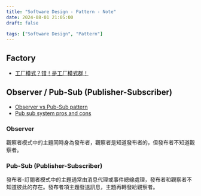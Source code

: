 ```yaml
---
title: "Software Design - Pattern - Note"
date: 2024-08-01 21:05:00
draft: false

tags: ["Software Design", "Pattern"]
---
```


## Factory
- [工厂模式？错！是工厂模式群！](https://www.bilibili.com/video/BV1ZS421X74d)

## Observer / Pub-Sub (Publisher-Subscriber) 
- [Observer vs Pub-Sub pattern](https://hackernoon.com/observer-vs-pub-sub-pattern-50d3b27f838c)
- [Pub sub system pros and cons](https://www.semicolonandsons.com/code_diary/architecture/pub-sub-system-pros-and-cons)

### Observer
觀察者模式中的主題同時身為發布者，觀察者是知道發布者的，但發布者不知道觀察者。

### Pub-Sub (Publisher-Subscriber)
發布者-訂閱者模式中的主題通常由消息代理或事件總線處理，發布者和觀察者不知道彼此的存在。發布者項主題發送訊息，主題再轉發給觀察者。
